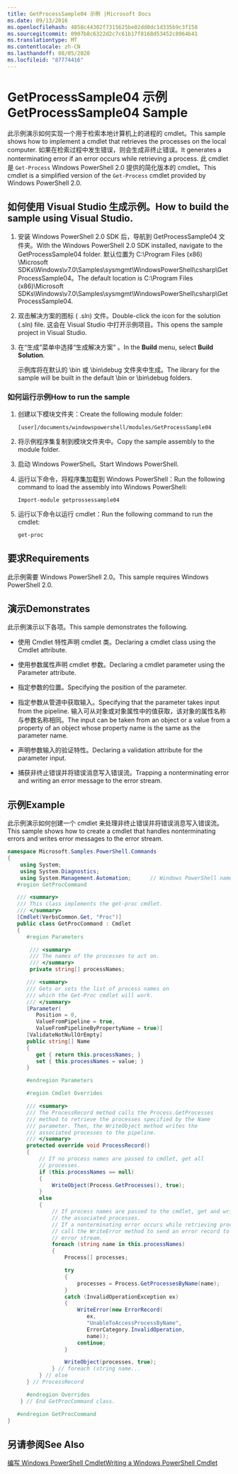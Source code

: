 ```yaml
---
title: GetProcessSample04 示例 |Microsoft Docs
ms.date: 09/13/2016
ms.openlocfilehash: 4858c44302f7315625be02dd0dc1d335b9c3f158
ms.sourcegitcommit: 0907b8c6322d2c7c61b17f8168d53452c8964b41
ms.translationtype: MT
ms.contentlocale: zh-CN
ms.lasthandoff: 08/05/2020
ms.locfileid: "87774416"
---
```

# <a name="getprocesssample04-sample"></a><span data-ttu-id="29570-102">GetProcessSample04 示例</span><span class="sxs-lookup"><span data-stu-id="29570-102">GetProcessSample04 Sample</span></span>

<span data-ttu-id="29570-103">此示例演示如何实现一个用于检索本地计算机上的进程的 cmdlet。</span><span class="sxs-lookup"><span data-stu-id="29570-103">This sample shows how to implement a cmdlet that retrieves the processes on the local computer.</span></span> <span data-ttu-id="29570-104">如果在检索过程中发生错误，则会生成非终止错误。</span><span class="sxs-lookup"><span data-stu-id="29570-104">It generates a nonterminating error if an error occurs while retrieving a process.</span></span> <span data-ttu-id="29570-105">此 cmdlet 是 `Get-Process` Windows PowerShell 2.0 提供的简化版本的 cmdlet。</span><span class="sxs-lookup"><span data-stu-id="29570-105">This cmdlet is a simplified version of the `Get-Process` cmdlet provided by Windows PowerShell 2.0.</span></span>

## <a name="how-to-build-the-sample-using-visual-studio"></a><span data-ttu-id="29570-106">如何使用 Visual Studio 生成示例。</span><span class="sxs-lookup"><span data-stu-id="29570-106">How to build the sample using Visual Studio.</span></span>

1. <span data-ttu-id="29570-107">安装 Windows PowerShell 2.0 SDK 后，导航到 GetProcessSample04 文件夹。</span><span class="sxs-lookup"><span data-stu-id="29570-107">With the Windows PowerShell 2.0 SDK installed, navigate to the GetProcessSample04 folder.</span></span> <span data-ttu-id="29570-108">默认位置为 C:\Program Files (x86) \Microsoft SDKs\Windows\v7.0\Samples\sysmgmt\WindowsPowerShell\csharp\GetProcessSample04。</span><span class="sxs-lookup"><span data-stu-id="29570-108">The default location is C:\Program Files (x86)\Microsoft SDKs\Windows\v7.0\Samples\sysmgmt\WindowsPowerShell\csharp\GetProcessSample04.</span></span>

2. <span data-ttu-id="29570-109">双击解决方案的图标 ( .sln) 文件。</span><span class="sxs-lookup"><span data-stu-id="29570-109">Double-click the icon for the solution (.sln) file.</span></span> <span data-ttu-id="29570-110">这会在 Visual Studio 中打开示例项目。</span><span class="sxs-lookup"><span data-stu-id="29570-110">This opens the sample project in Visual Studio.</span></span>

3. <span data-ttu-id="29570-111">在“生成”菜单中选择“生成解决方案” 。</span><span class="sxs-lookup"><span data-stu-id="29570-111">In the **Build** menu, select **Build Solution**.</span></span>

    <span data-ttu-id="29570-112">示例库将在默认的 \bin 或 \bin\debug 文件夹中生成。</span><span class="sxs-lookup"><span data-stu-id="29570-112">The library for the sample will be built in the default \bin or \bin\debug folders.</span></span>

### <a name="how-to-run-the-sample"></a><span data-ttu-id="29570-113">如何运行示例</span><span class="sxs-lookup"><span data-stu-id="29570-113">How to run the sample</span></span>

1. <span data-ttu-id="29570-114">创建以下模块文件夹：</span><span class="sxs-lookup"><span data-stu-id="29570-114">Create the following module folder:</span></span>

    `[user]/documents/windowspowershell/modules/GetProcessSample04`

2. <span data-ttu-id="29570-115">将示例程序集复制到模块文件夹中。</span><span class="sxs-lookup"><span data-stu-id="29570-115">Copy the sample assembly to the module folder.</span></span>

3. <span data-ttu-id="29570-116">启动 Windows PowerShell。</span><span class="sxs-lookup"><span data-stu-id="29570-116">Start Windows PowerShell.</span></span>

4. <span data-ttu-id="29570-117">运行以下命令，将程序集加载到 Windows PowerShell：</span><span class="sxs-lookup"><span data-stu-id="29570-117">Run the following command to load the assembly into Windows PowerShell:</span></span>

    `Import-module getprossessample04`

5. <span data-ttu-id="29570-118">运行以下命令以运行 cmdlet：</span><span class="sxs-lookup"><span data-stu-id="29570-118">Run the following command to run the cmdlet:</span></span>

    `get-proc`

## <a name="requirements"></a><span data-ttu-id="29570-119">要求</span><span class="sxs-lookup"><span data-stu-id="29570-119">Requirements</span></span>

<span data-ttu-id="29570-120">此示例需要 Windows PowerShell 2.0。</span><span class="sxs-lookup"><span data-stu-id="29570-120">This sample requires Windows PowerShell 2.0.</span></span>

## <a name="demonstrates"></a><span data-ttu-id="29570-121">演示</span><span class="sxs-lookup"><span data-stu-id="29570-121">Demonstrates</span></span>

<span data-ttu-id="29570-122">此示例演示以下各项。</span><span class="sxs-lookup"><span data-stu-id="29570-122">This sample demonstrates the following.</span></span>

- <span data-ttu-id="29570-123">使用 Cmdlet 特性声明 cmdlet 类。</span><span class="sxs-lookup"><span data-stu-id="29570-123">Declaring a cmdlet class using the Cmdlet attribute.</span></span>

- <span data-ttu-id="29570-124">使用参数属性声明 cmdlet 参数。</span><span class="sxs-lookup"><span data-stu-id="29570-124">Declaring a cmdlet parameter using the Parameter attribute.</span></span>

- <span data-ttu-id="29570-125">指定参数的位置。</span><span class="sxs-lookup"><span data-stu-id="29570-125">Specifying the position of the parameter.</span></span>

- <span data-ttu-id="29570-126">指定参数从管道中获取输入。</span><span class="sxs-lookup"><span data-stu-id="29570-126">Specifying that the parameter takes input from the pipeline.</span></span> <span data-ttu-id="29570-127">输入可从对象或对象属性中的值获取，该对象的属性名称与参数名称相同。</span><span class="sxs-lookup"><span data-stu-id="29570-127">The input can be taken from an object or a value from a property of an object whose property name is the same as the parameter name.</span></span>

- <span data-ttu-id="29570-128">声明参数输入的验证特性。</span><span class="sxs-lookup"><span data-stu-id="29570-128">Declaring a validation attribute for the parameter input.</span></span>

- <span data-ttu-id="29570-129">捕获非终止错误并将错误消息写入错误流。</span><span class="sxs-lookup"><span data-stu-id="29570-129">Trapping a nonterminating error and writing an error message to the error stream.</span></span>

## <a name="example"></a><span data-ttu-id="29570-130">示例</span><span class="sxs-lookup"><span data-stu-id="29570-130">Example</span></span>

<span data-ttu-id="29570-131">此示例演示如何创建一个 cmdlet 来处理非终止错误并将错误消息写入错误流。</span><span class="sxs-lookup"><span data-stu-id="29570-131">This sample shows how to create a cmdlet that handles nonterminating errors and writes error messages to the error stream.</span></span>

```csharp
namespace Microsoft.Samples.PowerShell.Commands
{
    using System;
    using System.Diagnostics;
    using System.Management.Automation;      // Windows PowerShell namespace.
   #region GetProcCommand

   /// <summary>
   /// This class implements the get-proc cmdlet.
   /// </summary>
   [Cmdlet(VerbsCommon.Get, "Proc")]
   public class GetProcCommand : Cmdlet
   {
      #region Parameters

       /// <summary>
       /// The names of the processes to act on.
       /// </summary>
       private string[] processNames;

      /// <summary>
      /// Gets or sets the list of process names on
      /// which the Get-Proc cmdlet will work.
      /// </summary>
      [Parameter(
         Position = 0,
         ValueFromPipeline = true,
         ValueFromPipelineByPropertyName = true)]
      [ValidateNotNullOrEmpty]
      public string[] Name
      {
         get { return this.processNames; }
         set { this.processNames = value; }
      }

      #endregion Parameters

      #region Cmdlet Overrides

      /// <summary>
      /// The ProcessRecord method calls the Process.GetProcesses
      /// method to retrieve the processes specified by the Name
      /// parameter. Then, the WriteObject method writes the
      /// associated processes to the pipeline.
      /// </summary>
      protected override void ProcessRecord()
      {
          // If no process names are passed to cmdlet, get all
          // processes.
          if (this.processNames == null)
          {
              WriteObject(Process.GetProcesses(), true);
          }
          else
          {
              // If process names are passed to the cmdlet, get and write
              // the associated processes.
              // If a nonterminating error occurs while retrieving processes,
              // call the WriteError method to send an error record to the
              // error stream.
              foreach (string name in this.processNames)
              {
                  Process[] processes;

                  try
                  {
                      processes = Process.GetProcessesByName(name);
                  }
                  catch (InvalidOperationException ex)
                  {
                      WriteError(new ErrorRecord(
                         ex,
                         "UnableToAccessProcessByName",
                         ErrorCategory.InvalidOperation,
                         name));
                      continue;
                  }

                  WriteObject(processes, true);
              } // foreach (string name...
          } // else
      } // ProcessRecord

      #endregion Overrides
    } // End GetProcCommand class.

   #endregion GetProcCommand
}
```

## <a name="see-also"></a><span data-ttu-id="29570-132">另请参阅</span><span class="sxs-lookup"><span data-stu-id="29570-132">See Also</span></span>

[<span data-ttu-id="29570-133">编写 Windows PowerShell Cmdlet</span><span class="sxs-lookup"><span data-stu-id="29570-133">Writing a Windows PowerShell Cmdlet</span></span>](./writing-a-windows-powershell-cmdlet.md)

